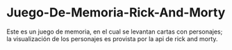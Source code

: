 # Juego-De-Memoria-Rick-And-Morty
Este es un juego de memoria, en el cual se levantan cartas con personajes; la visualización de los personajes es provista por la api de rick and morty.
